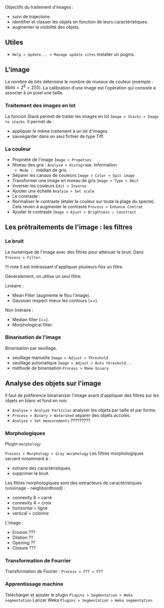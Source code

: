 Objectifs du traitement d'images :

* suivi de trajectoire.
* identifier et classer les objets en fonction de leurs caractéristiques.
* augmenter la visibilité des objets.

## Utiles

* `Help > Update... > Manage update sites` installer un pugins.

## L'image 

Le nombre de bits détermine le nombre de niveaux de couleur (exemple : $8bits = 2^8 = 255$).
La calibration d'une image est l'opération qui consiste à associer à un pixel une taille.

### Traitement des images en lot

La foncion Stack permet de traiter les images en lot `Image > Stacks > Image to stacks`. Il permet de :

* appliquer le même traitement à un lot d'images.
* sauvegarder dans un seul fichier de type Tiff.

### La couleur

* Propriété de l'image `Image > Propeties`
* Niveau des gris : `Analyse > Histogramm`. Information 
  * `Mode : ` médian de gris.
* Séparer les canaux de couleurs `Image > Color > Spit image`
* Transformer une image en niveau de gris `Image > Type > 8bit`
* Inverser les couleurs `Edit > Inverse`
* Ajouter une échelle `Analyze > Set scale`
* Le contraste :
 * Normaliser le contraste (étaler la couleur sur toute la plage du specte). Cela revien à augmenter le contraste `Process > Enhance Contrat`
 * Ajuster le contraste `Image > Ajust > Brightness / Constrast`

## Les prétraitements de l'image : les filtres

### Le bruit 

Le numérique de l'image avec des filtres pour atténuer le bruit. Dans `Process > Filter`.

!!! note 
 Il est intéressant d'appliquer plusieurs fois un filtre.

Généralement, on utilise un seul filtre.

Linéaire :

* Mean Filter (augmente le flou l'image).
* Gaussian respect mieux les contours (++).

Non linéraire :

* Median filter (++).
* Morphological filter.

### Binarisation de l'image
 
 Binarisation par seuillage.
 
* seuillage manuelle `Image > Adjust > Threshold`
* seuillage automatique `Image > Adjust > Auto threshold...`
* méthode de binarisation `Process > Make binary`

## Analyse des objets sur l'image

 Il faut de préférence binairanizer l'image avant d'appliquer des filtres sur les objets en blanc et fond en noir.

* `Analyse > Analyze Particles` analyser les objets par taille et par forme.
* `Process > Binary > Watershed` séparer des objets accolés.
* `Analyze > Set measurements` ?????????

### Morphologiques

Plugin `morphology`

`Process > Morphology > Gray morphology`
Les filtres morphologiques servent notamment à :
* extraire des caractéristiques.
* supprimer le bruit.

Les filtres morphologiques sont des extracteurs de caractéristiques (voisinage - neighbordhood) :
* connexity 8 = carré
* connexity 4 = croix
* horizontal = ligne
* vertical = colonne

L'image :

* Erosion ???
* Dilation ??
* Opening ??
* Closure ???

### Transformation de Fourrier

Transformation de Fourier : `Process > FTT > FTT`

### Apprentissage machine

Télécharger et ajouter le plugin `Plugins > Segmentation > Weka segmentation`
Lancer Weka `Plugins > Segmentation > Weka segmentation`
